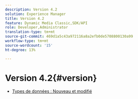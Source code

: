 ```yaml
---
description: Version 4.2
solution: Experience Manager
title: Version 4.2
feature: Dynamic Media Classic,SDK/API
role: Developer,Administrator
translation-type: tm+mt
source-git-commit: 469d1a5c43a972116a8a2efb0de5708800130a99
workflow-type: tm+mt
source-wordcount: '15'
ht-degree: 13%

---
```



# Version 4.2{#version}

* [Types de données : Nouveau et modifié](r-4-2-types.md)
